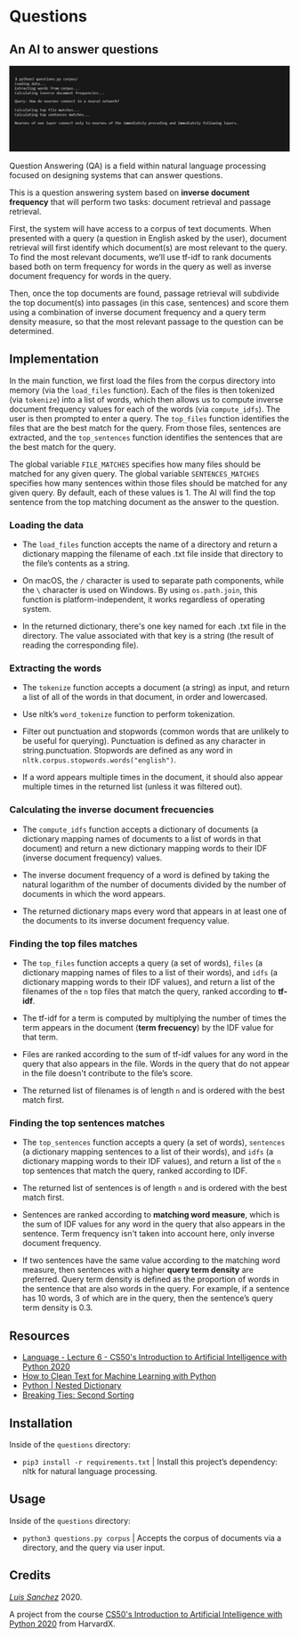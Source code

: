 # Questions

## An AI to answer questions

<img src="resources/images/questions_output.jpg" width="1000">

Question Answering (QA) is a field within natural language processing focused on designing systems that can answer questions. 

This is a question answering system based on **inverse document frequency** that will perform two tasks: document retrieval and passage retrieval.

First, the system will have access to a corpus of text documents. When presented with a query (a question in English asked by the user), document retrieval will first identify which document(s) are most relevant to the query. To find the most relevant documents, we’ll use tf-idf to rank documents based both on term frequency for words in the query as well as inverse document frequency for words in the query. 

Then, once the top documents are found, passage retrieval will subdivide the top document(s) into passages (in this case, sentences) and score them using a combination of inverse document frequency and a query term density measure, so that the most relevant passage to the question can be determined.

## Implementation

In the main function, we first load the files from the corpus directory into memory (via the `load_files` function). Each of the files is then tokenized (via `tokenize`) into a list of words, which then allows us to compute inverse document frequency values for each of the words (via `compute_idfs`). The user is then prompted to enter a query. The `top_files` function identifies the files that are the best match for the query. From those files, sentences are extracted, and the `top_sentences` function identifies the sentences that are the best match for the query.

The global variable `FILE_MATCHES` specifies how many files should be matched for any given query. The global variable `SENTENCES_MATCHES` specifies how many sentences within those files should be matched for any given query. By default, each of these values is 1. The AI will find the top sentence from the top matching document as the answer to the question. 

### Loading the data

* The `load_files` function accepts the name of a directory and return a dictionary mapping the filename of each .txt file inside that directory to the file’s contents as a string.

* On macOS, the `/` character is used to separate path components, while the `\` character is used on Windows. By using `os.path.join`, this function is platform-independent, it works regardless of operating system.

* In the returned dictionary, there's one key named for each .txt file in the directory. The value associated with that key is a string (the result of reading the corresponding file).

### Extracting the words

* The `tokenize` function accepts a document (a string) as input, and return a list of all of the words in that document, in order and lowercased.

* Use nltk’s `word_tokenize` function to perform tokenization.

* Filter out punctuation and stopwords (common words that are unlikely to be useful for querying). Punctuation is defined as any character in string.punctuation. Stopwords are defined as any word in `nltk.corpus.stopwords.words("english")`.

* If a word appears multiple times in the document, it should also appear multiple times in the returned list (unless it was filtered out).

### Calculating the inverse document frecuencies

* The `compute_idfs` function accepts a dictionary of documents (a dictionary mapping names of documents to a list of words in that document) and return a new dictionary mapping words to their IDF (inverse document frequency) values. 

* The inverse document frequency of a word is defined by taking the natural logarithm of the number of documents divided by the number of documents in which the word appears.

* The returned dictionary maps every word that appears in at least one of the documents to its inverse document frequency value.

### Finding the top files matches

* The `top_files` function accepts a query (a set of words), `files` (a dictionary mapping names of files to a list of their words), and `idfs` (a dictionary mapping words to their IDF values), and return a list of the filenames of the `n` top files that match the query, ranked according to **tf-idf**.

* The tf-idf for a term is computed by multiplying the number of times the term appears in the document (**term frecuency**) by the IDF value for that term.

* Files are ranked according to the sum of tf-idf values for any word in the query that also appears in the file. Words in the query that do not appear in the file doesn't contribute to the file’s score.

* The returned list of filenames is of length `n` and is ordered with the best match first.

### Finding the top sentences matches

* The `top_sentences` function accepts a query (a set of words), `sentences` (a dictionary mapping sentences to a list of their words), and `idfs` (a dictionary mapping words to their IDF values), and return a list of the `n` top sentences that match the query, ranked according to IDF.

* The returned list of sentences is of length `n` and is ordered with the best match first.

* Sentences are ranked according to **matching word measure**, which is the sum of IDF values for any word in the query that also appears in the sentence. Term frequency isn't taken into account here, only inverse document frequency.

* If two sentences have the same value according to the matching word measure, then sentences with a higher **query term density** are preferred. Query term density is defined as the proportion of words in the sentence that are also words in the query. For example, if a sentence has 10 words, 3 of which are in the query, then the sentence’s query term density is 0.3.

## Resources
* [Language - Lecture 6 - CS50's Introduction to Artificial Intelligence with Python 2020][cs50 lecture]
* [How to Clean Text for Machine Learning with Python][clean text]
* [Python | Nested Dictionary][nested dictionary]
* [Breaking Ties: Second Sorting][second sorting]

## Installation
Inside of the `questions` directory:

* `pip3 install -r requirements.txt` | Install this project’s dependency: nltk for natural language processing.

## Usage
Inside of the `questions` directory:

* `python3 questions.py corpus` | Accepts the corpus of documents via a directory, and the query via user input.

## Credits
[*Luis Sanchez*][linkedin] 2020.

A project from the course [CS50's Introduction to Artificial Intelligence with Python 2020][cs50 ai] from HarvardX.

[cs50 lecture]: https://youtu.be/_hAVVULrZ0Q?t=4158
[clean text]: https://machinelearningmastery.com/clean-text-machine-learning-python/
[nested dictionary]: https://www.geeksforgeeks.org/python-nested-dictionary/
[second sorting]: https://runestone.academy/runestone/books/published/fopp/Sorting/SecondarySortOrder.html
[linkedin]: https://www.linkedin.com/in/luis-sanchez-13bb3b189/
[cs50 ai]: https://cs50.harvard.edu/ai/2020/
